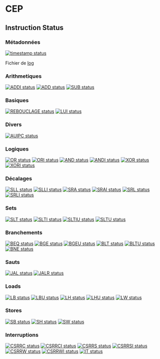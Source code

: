 # CEP

## Instruction Status

### Métadonnées

[![timestamp status](https://CEP_Deploy.pages.ensimag.fr/projet_cep_G1/Eval/launayth_parkhoma_eval//timestamp.svg)](https://CEP_Deploy.pages.ensimag.fr/projet_cep_G1/Eval/launayth_parkhoma_eval//timestamp.svg)

Fichier de [log](https://CEP_Deploy.pages.ensimag.fr/projet_cep_G1/Eval/launayth_parkhoma_eval//log.txt)
### Arithmetiques

[![ADDI status](https://CEP_Deploy.pages.ensimag.fr/projet_cep_G1/Eval/launayth_parkhoma_eval//ADDI.svg)](https://CEP_Deploy.pages.ensimag.fr/projet_cep_G1/Eval/launayth_parkhoma_eval//ADDI.svg)
[![ADD status](https://CEP_Deploy.pages.ensimag.fr/projet_cep_G1/Eval/launayth_parkhoma_eval//ADD.svg)](https://CEP_Deploy.pages.ensimag.fr/projet_cep_G1/Eval/launayth_parkhoma_eval//ADD.svg)
[![SUB status](https://CEP_Deploy.pages.ensimag.fr/projet_cep_G1/Eval/launayth_parkhoma_eval//SUB.svg)](https://CEP_Deploy.pages.ensimag.fr/projet_cep_G1/Eval/launayth_parkhoma_eval//SUB.svg)
### Basiques

[![REBOUCLAGE status](https://CEP_Deploy.pages.ensimag.fr/projet_cep_G1/Eval/launayth_parkhoma_eval//REBOUCLAGE.svg)](https://CEP_Deploy.pages.ensimag.fr/projet_cep_G1/Eval/launayth_parkhoma_eval//REBOUCLAGE.svg)
[![LUI status](https://CEP_Deploy.pages.ensimag.fr/projet_cep_G1/Eval/launayth_parkhoma_eval//LUI.svg)](https://CEP_Deploy.pages.ensimag.fr/projet_cep_G1/Eval/launayth_parkhoma_eval//LUI.svg)
### Divers

[![AUIPC status](https://CEP_Deploy.pages.ensimag.fr/projet_cep_G1/Eval/launayth_parkhoma_eval//AUIPC.svg)](https://CEP_Deploy.pages.ensimag.fr/projet_cep_G1/Eval/launayth_parkhoma_eval//AUIPC.svg)
### Logiques

[![OR status](https://CEP_Deploy.pages.ensimag.fr/projet_cep_G1/Eval/launayth_parkhoma_eval//OR.svg)](https://CEP_Deploy.pages.ensimag.fr/projet_cep_G1/Eval/launayth_parkhoma_eval//OR.svg)
[![ORI status](https://CEP_Deploy.pages.ensimag.fr/projet_cep_G1/Eval/launayth_parkhoma_eval//ORI.svg)](https://CEP_Deploy.pages.ensimag.fr/projet_cep_G1/Eval/launayth_parkhoma_eval//ORI.svg)
[![AND status](https://CEP_Deploy.pages.ensimag.fr/projet_cep_G1/Eval/launayth_parkhoma_eval//AND.svg)](https://CEP_Deploy.pages.ensimag.fr/projet_cep_G1/Eval/launayth_parkhoma_eval//AND.svg)
[![ANDI status](https://CEP_Deploy.pages.ensimag.fr/projet_cep_G1/Eval/launayth_parkhoma_eval//ANDI.svg)](https://CEP_Deploy.pages.ensimag.fr/projet_cep_G1/Eval/launayth_parkhoma_eval//ANDI.svg)
[![XOR status](https://CEP_Deploy.pages.ensimag.fr/projet_cep_G1/Eval/launayth_parkhoma_eval//XOR.svg)](https://CEP_Deploy.pages.ensimag.fr/projet_cep_G1/Eval/launayth_parkhoma_eval//XOR.svg)
[![XORI status](https://CEP_Deploy.pages.ensimag.fr/projet_cep_G1/Eval/launayth_parkhoma_eval//XORI.svg)](https://CEP_Deploy.pages.ensimag.fr/projet_cep_G1/Eval/launayth_parkhoma_eval//XORI.svg)
### Décalages

[![SLL status](https://CEP_Deploy.pages.ensimag.fr/projet_cep_G1/Eval/launayth_parkhoma_eval//SLL.svg)](https://CEP_Deploy.pages.ensimag.fr/projet_cep_G1/Eval/launayth_parkhoma_eval//SLL.svg)
[![SLLI status](https://CEP_Deploy.pages.ensimag.fr/projet_cep_G1/Eval/launayth_parkhoma_eval//SLLI.svg)](https://CEP_Deploy.pages.ensimag.fr/projet_cep_G1/Eval/launayth_parkhoma_eval//SLLI.svg)
[![SRA status](https://CEP_Deploy.pages.ensimag.fr/projet_cep_G1/Eval/launayth_parkhoma_eval//SRA.svg)](https://CEP_Deploy.pages.ensimag.fr/projet_cep_G1/Eval/launayth_parkhoma_eval//SRA.svg)
[![SRAI status](https://CEP_Deploy.pages.ensimag.fr/projet_cep_G1/Eval/launayth_parkhoma_eval//SRAI.svg)](https://CEP_Deploy.pages.ensimag.fr/projet_cep_G1/Eval/launayth_parkhoma_eval//SRAI.svg)
[![SRL status](https://CEP_Deploy.pages.ensimag.fr/projet_cep_G1/Eval/launayth_parkhoma_eval//SRL.svg)](https://CEP_Deploy.pages.ensimag.fr/projet_cep_G1/Eval/launayth_parkhoma_eval//SRL.svg)
[![SRLI status](https://CEP_Deploy.pages.ensimag.fr/projet_cep_G1/Eval/launayth_parkhoma_eval//SRLI.svg)](https://CEP_Deploy.pages.ensimag.fr/projet_cep_G1/Eval/launayth_parkhoma_eval//SRLI.svg)
### Sets

[![SLT status](https://CEP_Deploy.pages.ensimag.fr/projet_cep_G1/Eval/launayth_parkhoma_eval//SLT.svg)](https://CEP_Deploy.pages.ensimag.fr/projet_cep_G1/Eval/launayth_parkhoma_eval//SLT.svg)
[![SLTI status](https://CEP_Deploy.pages.ensimag.fr/projet_cep_G1/Eval/launayth_parkhoma_eval//SLTI.svg)](https://CEP_Deploy.pages.ensimag.fr/projet_cep_G1/Eval/launayth_parkhoma_eval//SLTI.svg)
[![SLTIU status](https://CEP_Deploy.pages.ensimag.fr/projet_cep_G1/Eval/launayth_parkhoma_eval//SLTIU.svg)](https://CEP_Deploy.pages.ensimag.fr/projet_cep_G1/Eval/launayth_parkhoma_eval//SLTIU.svg)
[![SLTU status](https://CEP_Deploy.pages.ensimag.fr/projet_cep_G1/Eval/launayth_parkhoma_eval//SLTU.svg)](https://CEP_Deploy.pages.ensimag.fr/projet_cep_G1/Eval/launayth_parkhoma_eval//SLTU.svg)
### Branchements

[![BEQ status](https://CEP_Deploy.pages.ensimag.fr/projet_cep_G1/Eval/launayth_parkhoma_eval//BEQ.svg)](https://CEP_Deploy.pages.ensimag.fr/projet_cep_G1/Eval/launayth_parkhoma_eval//BEQ.svg)
[![BGE status](https://CEP_Deploy.pages.ensimag.fr/projet_cep_G1/Eval/launayth_parkhoma_eval//BGE.svg)](https://CEP_Deploy.pages.ensimag.fr/projet_cep_G1/Eval/launayth_parkhoma_eval//BGE.svg)
[![BGEU status](https://CEP_Deploy.pages.ensimag.fr/projet_cep_G1/Eval/launayth_parkhoma_eval//BGEU.svg)](https://CEP_Deploy.pages.ensimag.fr/projet_cep_G1/Eval/launayth_parkhoma_eval//BGEU.svg)
[![BLT status](https://CEP_Deploy.pages.ensimag.fr/projet_cep_G1/Eval/launayth_parkhoma_eval//BLT.svg)](https://CEP_Deploy.pages.ensimag.fr/projet_cep_G1/Eval/launayth_parkhoma_eval//BLT.svg)
[![BLTU status](https://CEP_Deploy.pages.ensimag.fr/projet_cep_G1/Eval/launayth_parkhoma_eval//BLTU.svg)](https://CEP_Deploy.pages.ensimag.fr/projet_cep_G1/Eval/launayth_parkhoma_eval//BLTU.svg)
[![BNE status](https://CEP_Deploy.pages.ensimag.fr/projet_cep_G1/Eval/launayth_parkhoma_eval//BNE.svg)](https://CEP_Deploy.pages.ensimag.fr/projet_cep_G1/Eval/launayth_parkhoma_eval//BNE.svg)
### Sauts

[![JAL status](https://CEP_Deploy.pages.ensimag.fr/projet_cep_G1/Eval/launayth_parkhoma_eval//JAL.svg)](https://CEP_Deploy.pages.ensimag.fr/projet_cep_G1/Eval/launayth_parkhoma_eval//JAL.svg)
[![JALR status](https://CEP_Deploy.pages.ensimag.fr/projet_cep_G1/Eval/launayth_parkhoma_eval//JALR.svg)](https://CEP_Deploy.pages.ensimag.fr/projet_cep_G1/Eval/launayth_parkhoma_eval//JALR.svg)
### Loads

[![LB status](https://CEP_Deploy.pages.ensimag.fr/projet_cep_G1/Eval/launayth_parkhoma_eval//LB.svg)](https://CEP_Deploy.pages.ensimag.fr/projet_cep_G1/Eval/launayth_parkhoma_eval//LB.svg)
[![LBU status](https://CEP_Deploy.pages.ensimag.fr/projet_cep_G1/Eval/launayth_parkhoma_eval//LBU.svg)](https://CEP_Deploy.pages.ensimag.fr/projet_cep_G1/Eval/launayth_parkhoma_eval//LBU.svg)
[![LH status](https://CEP_Deploy.pages.ensimag.fr/projet_cep_G1/Eval/launayth_parkhoma_eval//LH.svg)](https://CEP_Deploy.pages.ensimag.fr/projet_cep_G1/Eval/launayth_parkhoma_eval//LH.svg)
[![LHU status](https://CEP_Deploy.pages.ensimag.fr/projet_cep_G1/Eval/launayth_parkhoma_eval//LHU.svg)](https://CEP_Deploy.pages.ensimag.fr/projet_cep_G1/Eval/launayth_parkhoma_eval//LHU.svg)
[![LW status](https://CEP_Deploy.pages.ensimag.fr/projet_cep_G1/Eval/launayth_parkhoma_eval//LW.svg)](https://CEP_Deploy.pages.ensimag.fr/projet_cep_G1/Eval/launayth_parkhoma_eval//LW.svg)
### Stores

[![SB status](https://CEP_Deploy.pages.ensimag.fr/projet_cep_G1/Eval/launayth_parkhoma_eval//SB.svg)](https://CEP_Deploy.pages.ensimag.fr/projet_cep_G1/Eval/launayth_parkhoma_eval//SB.svg)
[![SH status](https://CEP_Deploy.pages.ensimag.fr/projet_cep_G1/Eval/launayth_parkhoma_eval//SH.svg)](https://CEP_Deploy.pages.ensimag.fr/projet_cep_G1/Eval/launayth_parkhoma_eval//SH.svg)
[![SW status](https://CEP_Deploy.pages.ensimag.fr/projet_cep_G1/Eval/launayth_parkhoma_eval//SW.svg)](https://CEP_Deploy.pages.ensimag.fr/projet_cep_G1/Eval/launayth_parkhoma_eval//SW.svg)
### Interruptions

[![CSRRC status](https://CEP_Deploy.pages.ensimag.fr/projet_cep_G1/Eval/launayth_parkhoma_eval//CSRRC.svg)](https://CEP_Deploy.pages.ensimag.fr/projet_cep_G1/Eval/launayth_parkhoma_eval//CSRRC.svg)
[![CSRRCI status](https://CEP_Deploy.pages.ensimag.fr/projet_cep_G1/Eval/launayth_parkhoma_eval//CSRRCI.svg)](https://CEP_Deploy.pages.ensimag.fr/projet_cep_G1/Eval/launayth_parkhoma_eval//CSRRCI.svg)
[![CSRRS status](https://CEP_Deploy.pages.ensimag.fr/projet_cep_G1/Eval/launayth_parkhoma_eval//CSRRS.svg)](https://CEP_Deploy.pages.ensimag.fr/projet_cep_G1/Eval/launayth_parkhoma_eval//CSRRS.svg)
[![CSRRSI status](https://CEP_Deploy.pages.ensimag.fr/projet_cep_G1/Eval/launayth_parkhoma_eval//CSRRSI.svg)](https://CEP_Deploy.pages.ensimag.fr/projet_cep_G1/Eval/launayth_parkhoma_eval//CSRRSI.svg)
[![CSRRW status](https://CEP_Deploy.pages.ensimag.fr/projet_cep_G1/Eval/launayth_parkhoma_eval//CSRRW.svg)](https://CEP_Deploy.pages.ensimag.fr/projet_cep_G1/Eval/launayth_parkhoma_eval//CSRRW.svg)
[![CSRRWI status](https://CEP_Deploy.pages.ensimag.fr/projet_cep_G1/Eval/launayth_parkhoma_eval//CSRRWI.svg)](https://CEP_Deploy.pages.ensimag.fr/projet_cep_G1/Eval/launayth_parkhoma_eval//CSRRWI.svg)
[![IT status](https://CEP_Deploy.pages.ensimag.fr/projet_cep_G1/Eval/launayth_parkhoma_eval//IT.svg)](https://CEP_Deploy.pages.ensimag.fr/projet_cep_G1/Eval/launayth_parkhoma_eval//IT.svg)
